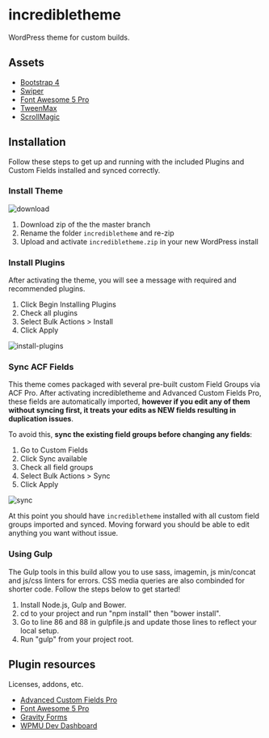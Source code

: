 # incredibletheme
WordPress theme for custom builds.

## Assets
* [Bootstrap 4](https://getbootstrap.com/docs/4.0/getting-started/introduction/)
* [Swiper](http://idangero.us/swiper/api/)
* [Font Awesome 5 Pro](https://fontawesome.com/)
* [TweenMax](https://greensock.com/docs/TweenMax)
* [ScrollMagic](http://scrollmagic.io/)

## Installation
Follow these steps to get up and running with the included Plugins and Custom Fields installed and synced correctly.

### Install Theme
![download](https://user-images.githubusercontent.com/36015859/41052239-dc588f1a-697d-11e8-8561-60c1ceb25cd4.png)
1) Download zip of the the master branch
2) Rename the folder `incredibletheme` and re-zip
3) Upload and activate `incredibletheme.zip` in your new WordPress install

### Install Plugins
After activating the theme, you will see a message with required and recommended plugins.

1. Click Begin Installing Plugins
2. Check all plugins
2. Select Bulk Actions > Install
3. Click Apply

![install-plugins](https://user-images.githubusercontent.com/36015859/41052777-605df77c-697f-11e8-8cdd-07fb8768abf5.gif)

### Sync ACF Fields
This theme comes packaged with several pre-built custom Field Groups via ACF Pro. After activating incredibletheme and Advanced Custom Fields Pro, these fields are automatically imported, **however if you edit any of them without syncing first, it treats your edits as NEW fields resulting in duplication issues**.

To avoid this, **sync the existing field groups before changing any fields**:
1. Go to Custom Fields
2. Click Sync available
3. Check all field groups
4. Select Bulk Actions > Sync
5. Click Apply

![sync](https://user-images.githubusercontent.com/36015859/41048997-8a8319a6-6975-11e8-88f5-48e63734b6d5.gif)

At this point you should have `incredibletheme` installed with all custom field groups imported and synced. Moving forward you should be able to edit anything you want without issue.


### Using Gulp
The Gulp tools in this build allow you to use sass, imagemin, js min/concat and js/css linters for errors. CSS media queries are also combinded for shorter code. Follow the steps below to get started!

1. Install Node.js, Gulp and Bower.
2. cd to your project and run "npm install" then "bower install".
3. Go to line 86 and 88 in gulpfile.js and update those lines to reflect your local setup.
4. Run "gulp" from your project root.


## Plugin resources

Licenses, addons, etc.

* [Advanced Custom Fields Pro](https://podio.com/incrediblemarketingcom/dev-area-2/apps/dev-assets/items/11)
* [Font Awesome 5 Pro](https://podio.com/incrediblemarketingcom/dev-area-2/apps/dev-assets/items/30)
* [Gravity Forms](https://podio.com/incrediblemarketingcom/dev-area-2/apps/dev-assets/items/35)
* [WPMU Dev Dashboard](https://podio.com/incrediblemarketingcom/dev-area-2/apps/dev-assets/items/16)
